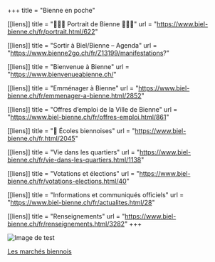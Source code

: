 +++
title = "Bienne en poche"

[[liens]]
title = "🚨🚨🚨 Portrait de Bienne 🚨🚨🚨"
url = "https://www.biel-bienne.ch/fr/portrait.html/622"

[[liens]]
title = "Sortir à Biel/Bienne – Agenda"
url = "https://www.bienne2go.ch/fr/Z13199/manifestations?"

[[liens]]
title = "Bienvenue à Bienne"
url = "https://www.bienvenueabienne.ch/"

[[liens]]
title = "Emménager à Bienne"
url = "https://www.biel-bienne.ch/fr/emmenager-a-bienne.html/2852"

[[liens]]
title = "Offres d’emploi de la Ville de Bienne"
url = "https://www.biel-bienne.ch/fr/offres-emploi.html/861"

[[liens]]
title = "🏫 Écoles biennoises"
url = "https://www.biel-bienne.ch/fr.html/2045"

[[liens]]
title = "Vie dans les quartiers"
url = "https://www.biel-bienne.ch/fr/vie-dans-les-quartiers.html/1138"

[[liens]]
title = "Votations et élections"
url = "https://www.biel-bienne.ch/fr/votations-elections.html/40"

[[liens]]
title = "Informations et communiqués officiels"
url = "https://www.biel-bienne.ch/fr/actualites.html/28"

[[liens]]
title = "Renseignements"
url = "https://www.biel-bienne.ch/fr/renseignements.html/3282"
+++

![Image de test](https://www.biel-bienne.ch/public/upload/assets/7856/rendition/img_large.jpg)

[Les marchés biennois](https://www.biel-bienne.ch/fr/marches.html/518)
